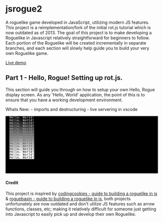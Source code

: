 # jsrogue2

A roguelike game developed in JavaScript, utilizing modern JS features. This project is a reimplementation/fork of the initial rot.js tutorial which is now outdated as of 2013. 
The goal of this project is to make developing a Roguelike in Javascript relatively straightforward for beginners to follow. Each portion of the Roguelike will be created incrementally in separate branches, and each section will slowly help guide you to build your very own Roguelike game. 


[Live demo](https://edgar-montano.github.io/jsrogue2/)


## Part 1 - Hello, Rogue! Setting up rot.js. 

This section will guide you through on how to setup your own Hello, Rogue display screen.  As any 'Hello, World' application, the point of this is to ensure that you have a working development environment.

Whats New: 
    - imports and destructuring
    - live servering in vscode

![Part 1 - Displaying Hello World](screenshots/part-1-hello-world.png)


#### Credit

This project is inspired by [codingcookies - guide to building a roguelike in js](http://www.codingcookies.com/2013/04/01/building-a-roguelike-in-javascript-part-1/) &
[roguebasin - guide to building a roguelike in js](http://www.roguebasin.roguelikedevelopment.org/index.php?title=Rot.js_tutorial), both projects unfortunately are now outdated and don't utilize JS features such as arrow functions, classes, etc; making it relatively difficult for someone just getting into Javascript to easily pick up and develop their own Roguelike. 
